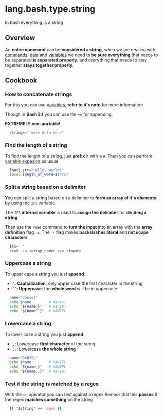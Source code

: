 # lang.bash.type.string

In bash everything is a string

## Overview

An **entire command** can be **considered a string**, when we are dealing with
[commands](./rffs.md), [data](./800e.md) and [variables](./y2lh.md) we need to
**be sure everything** that needs to be separated **is separated properly**,
and everything that needs to stay together **stays together properly**.

## Cookbook

### How to concatenate strings

For this you can use [variables](./y2lh.md), **refer to it's note** for more
information

Though in **Bash 3.1** you can use the `+=` for appending:

**EXTREMELY non-portable!**

```bash
  string+=" more data here"
```

### Find the length of a string

To find the length of a string, just **prefix** it with a `#`. Then you can
perform [variable expasion](./2zqa.md) as usual

```bash
  loacl str="Hello, World!"
  local length_of_word=$(#sp)
```

### Split a string based on a delimiter

You can split a string based on a delimiter to **form an array of it's
elements**, by using the `IFS` variable.

The `IFS` **internal variable** is used to **assign the delimiter** for
**dividing a string**

Then use the `read` command to **turn the input** into an array with the **array
definition** flag `-a`. The `-r` flag makes **backslashes literal** and **not
scape characters**

```bash
  IFS=' '
  read -ra <array_name> <<< <input>
```

### Uppercase a string

To upper case a string you just **append**:

- `^`: **Capitalization**, only upper case the first character in the string
- `^^`: **Uppercase**: the **whole word** will be in uppercase

```bash
  name="daniel"
  echo $name        # daniel
  echo "${name^}"   # Daniel
  echo "${name^^}"  # DANIEL
```

### Lowercase a string

To lower case a string you just **append**:

- `,`: Lowercase **first character** of the string
- `,,`: Lowercase **the whole string**

```bash
  name="DANIEL"
  echo $name        # DANIEL
  echo "${name,}"   # dANIEL
  echo "${name,,}"  # daniel
```

### Test if the string is matched by a regex

With the `=~` operator you can test against a regex Rember that this **passes**
if the regex **matches something** on the string

```bash
  [[ "$string" =~ regex ]]
```
